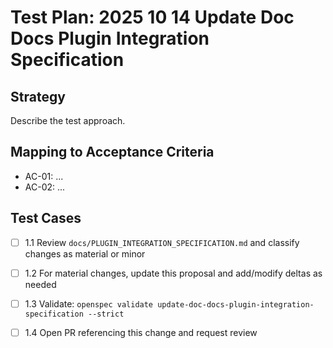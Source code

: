 # Test Plan: 2025 10 14 Update Doc Docs Plugin Integration Specification

## Strategy

Describe the test approach.

## Mapping to Acceptance Criteria

- AC-01: ...
- AC-02: ...

## Test Cases

- [ ] 1.1 Review `docs/PLUGIN_INTEGRATION_SPECIFICATION.md` and classify changes as material or minor
- [ ] 1.2 For material changes, update this proposal and add/modify deltas as needed
- [ ] 1.3 Validate: `openspec validate update-doc-docs-plugin-integration-specification --strict`
- [ ] 1.4 Open PR referencing this change and request review

